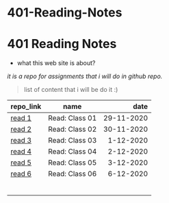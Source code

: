 # 401-Reading-Notes


#  401 Reading Notes
* what this web site is about?

*it is a repo for assignments that i will do in github repo.*

> list of content that i will be do it :) 

| repo_link |      name     |  date   |
|----------|:-------------:|------:|
|[read 1](https://hadeelhhawajreh.github.io/401-Reading-Notes/class-01)|Read: Class 01|29-11-2020|  
|[read 2](https://hadeelhhawajreh.github.io/401-Reading-Notes/class-02)|Read: Class 02|30-11-2020|  
|[read 3](https://hadeelhhawajreh.github.io/401-Reading-Notes/class-03)|Read: Class 03|1-12-2020|  
|[read 4](https://hadeelhhawajreh.github.io/401-Reading-Notes/class-04)|Read: Class 04|2-12-2020|  
|[read 5](https://hadeelhhawajreh.github.io/401-Reading-Notes/class-05)|Read: Class 05|3-12-2020|  
|[read 6](https://hadeelhhawajreh.github.io/401-Reading-Notes/class-06)|Read: Class 06|6-12-2020|  
|          |               |       |  
|          |               |       |  
|          |               |       |  
|          |               |       |  
|          |               |       |  
|          |               |       |  


